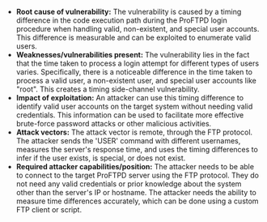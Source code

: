 - **Root cause of vulnerability:** The vulnerability is caused by a timing difference in the code execution path during the ProFTPD login procedure when handling valid, non-existent, and special user accounts. This difference is measurable and can be exploited to enumerate valid users.
- **Weaknesses/vulnerabilities present:** The vulnerability lies in the fact that the time taken to process a login attempt for different types of users varies. Specifically, there is a noticeable difference in the time taken to process a valid user, a non-existent user, and special user accounts like "root". This creates a timing side-channel vulnerability.
- **Impact of exploitation:** An attacker can use this timing difference to identify valid user accounts on the target system without needing valid credentials. This information can be used to facilitate more effective brute-force password attacks or other malicious activities.
- **Attack vectors:** The attack vector is remote, through the FTP protocol. The attacker sends the 'USER' command with different usernames, measures the server's response time, and uses the timing differences to infer if the user exists, is special, or does not exist.
- **Required attacker capabilities/position:** The attacker needs to be able to connect to the target ProFTPD server using the FTP protocol. They do not need any valid credentials or prior knowledge about the system other than the server's IP or hostname. The attacker needs the ability to measure time differences accurately, which can be done using a custom FTP client or script.